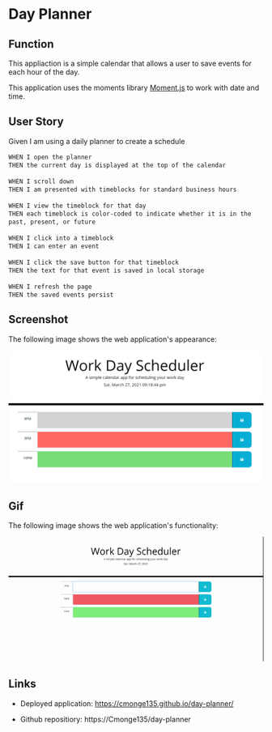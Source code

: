 # Day Planner


## Function

This appliaction is a simple calendar that allows a user to save events for each hour of the day.

This application uses the moments library [Moment.js](https://momentjs.com/) to work with date and time.


## User Story

Given I am using a daily planner to create a schedule

```
WHEN I open the planner
THEN the current day is displayed at the top of the calendar

WHEN I scroll down
THEN I am presented with timeblocks for standard business hours

WHEN I view the timeblock for that day
THEN each timeblock is color-coded to indicate whether it is in the past, present, or future

WHEN I click into a timeblock
THEN I can enter an event

WHEN I click the save button for that timeblock
THEN the text for that event is saved in local storage

WHEN I refresh the page
THEN the saved events persist
```



## Screenshot

The following image shows the web application's appearance:

<img src="./Assets/screenshot.png">




## Gif

The following image shows the web application's functionality:

![A user clicks on slots on the color-coded calendar and edits the events.](./Assets/functionality.gif)




## Links

* Deployed application: https://cmonge135.github.io/day-planner/

* Github repositiory: https://Cmonge135/day-planner